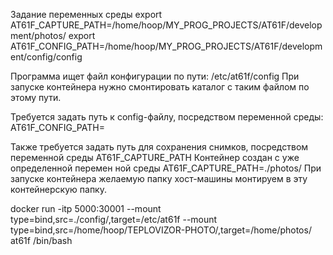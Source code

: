 Задание переменных среды
export AT61F_CAPTURE_PATH=/home/hoop/MY_PROG_PROJECTS/AT61F/development/photos/
export AT61F_CONFIG_PATH=/home/hoop/MY_PROG_PROJECTS/AT61F/development/config/config


Программа ищет файл конфигурации по пути:
/etc/at61f/config
При запуске контейнера нужно смонтировать каталог с таким файлом по этому пути.

Требуется задать путь к config-файлу, посредством переменной среды:
AT61F_CONFIG_PATH=


Также требуется задать путь для сохранения снимков, посредством переменной среды
AT61F_CAPTURE_PATH
Контейнер создан с уже определенной перемен ной среды
AT61F_CAPTURE_PATH=./photos/
При запуске контейнера желаемую папку хост-машины монтируем в эту контейнерскую папку.


docker run -itp 5000:30001 --mount type=bind,src=./config/,target=/etc/at61f --mount type=bind,src=/home/hoop/TEPLOVIZOR-PHOTO/,target=/home/photos/ at61f /bin/bash






